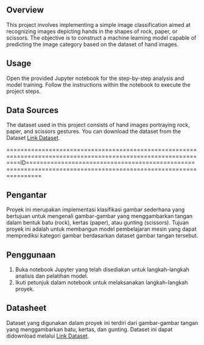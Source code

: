 ## Overview
This project involves implementing a simple image classification aimed at recognizing images depicting hands in the shapes of rock, paper, or scissors. The objective is to construct a machine learning model capable of predicting the image category based on the dataset of hand images.

## Usage
Open the provided Jupyter notebook for the step-by-step analysis and model training.
Follow the instructions within the notebook to execute the project steps.

## Data Sources
The dataset used in this project consists of hand images portraying rock, paper, and scissors gestures. You can download the dataset from the Dataset [Link Dataset](https://github.com/dicodingacademy/assets/releases/download/release/rockpaperscissors.zip).

================================================================================================================ID================================================================================================================

## Pengantar

Proyek ini merupakan implementasi klasifikasi gambar sederhana yang bertujuan untuk mengenali gambar-gambar yang menggambarkan tangan dalam bentuk batu (rock), kertas (paper), atau gunting (scissors). Tujuan proyek ini adalah untuk membangun model pembelajaran mesin yang dapat memprediksi kategori gambar berdasarkan dataset gambar tangan tersebut.


## Penggunaan

1. Buka notebook Jupyter yang telah disediakan untuk langkah-langkah analisis dan pelatihan model.
2. Ikuti petunjuk dalam notebook untuk melaksanakan langkah-langkah proyek.

## Datasheet

Dataset yang digunakan dalam proyek ini terdiri dari gambar-gambar tangan yang menggambarkan batu, kertas, dan gunting. Dataset ini dapat didownload melalui [Link Dataset](https://github.com/dicodingacademy/assets/releases/download/release/rockpaperscissors.zip).
